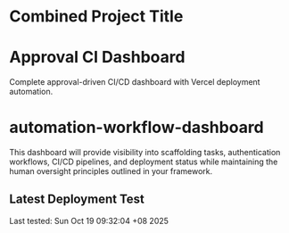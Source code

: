 # Combined Project Title

# Approval CI Dashboard

Complete approval-driven CI/CD dashboard with Vercel deployment automation.

# automation-workflow-dashboard
This dashboard will provide visibility into scaffolding tasks, authentication workflows, CI/CD pipelines, and deployment status while maintaining the human oversight principles outlined in your framework.

## Latest Deployment Test
Last tested: Sun Oct 19 09:32:04 +08 2025

<!--
This README merges the previous conflicting sections. It retains updated headings and content from both versions, providing a clear title, introduction, and project description. Review and tweak as needed for your project.
-->
